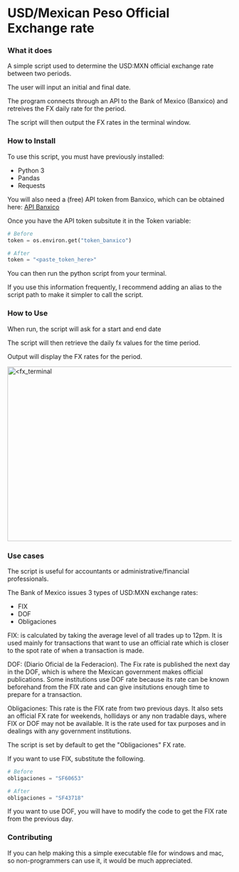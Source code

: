 # USD/Mexican Peso Official Exchange rate 


### What it does

A simple script used to determine the USD:MXN official exchange rate between two periods.
 
The user will input an initial and final date. 

The program connects through an API to the Bank of Mexico (Banxico) and retreives the FX daily rate for the period. 

The script will then output the FX rates in the terminal window. 


### How to Install

To use this script, you must have previously installed:
- Python 3
- Pandas
- Requests

You will also need a (free) API token from Banxico, which can be obtained here:
[API Banxico](https://www.banxico.org.mx/SieAPIRest/service/v1/)

Once you have the API token subsitute it in the Token variable: 

```python
# Before
token = os.environ.get("token_banxico")

# After
token = "<paste_token_here>"
```

You can then run the python script from your terminal. 

If you use this information frequently, I recommend adding an alias to the script path to make it simpler to call the script. 


### How to Use

When run, the script will ask for a start and end date

The script will then retrieve the daily fx values for the time period. 

Output will display the FX rates for the period.

<img src="https://bite-size.mx/fx_terminal.gif" alt="<fx_terminal" width="600" height="392">


### Use cases

The script is useful for accountants or administrative/financial professionals. 

The Bank of Mexico issues 3 types of USD:MXN exchange rates:
- FIX
- DOF
- Obligaciones

FIX: is calculated by taking the average level of all trades up to 12pm. It is used mainly for transactions that want to use an official rate which is closer to the spot rate of when a transaction is made. 

DOF: (Diario Oficial de la Federacion). The Fix rate is published the next day in the DOF, which is where the Mexican government makes official publications. Some institutions use DOF rate because its rate can be known beforehand from the FIX rate and can give insitutions enough time to prepare for a transaction. 

Obligaciones: This rate is the FIX rate from two previous days. It also sets an official FX rate for weekends, hollidays or any non tradable days, where FIX or DOF may not be available. It is the rate used for tax purposes and in dealings with any government institutions. 

The script is set by default to get the "Obligaciones" FX rate. 

If you want to use FIX, substitute the following.

```python
# Before
obligaciones = "SF60653" 

# After
obligaciones = "SF43718" 
```

If you want to use DOF, you will have to modify the code to get the FIX rate from the previous day. 


### Contributing

If you can help making this a simple executable file for windows and mac, so non-programmers can use it, it would be much appreciated. 
